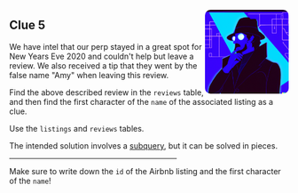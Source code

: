<p align="right">
  <img src="../www/md_imgs/detective-thinking-vaporwave.png" width="30%" style = "border-radius:10px" align="right">
</p>

<div width="60%">

## Clue 5

We have intel that our perp stayed in a great spot for New Years Eve 2020 and couldn't help but leave a review. We also received a tip that they went by the false name "Amy" when leaving this review.

Find the above described review in the `reviews` table, and then find the first character of the `name` of the associated listing as a clue.

Use the `listings` and `reviews` tables.

The intended solution involves a [subquery](https://sqlbolt.com/topic/subqueries), but it can be solved in pieces.

<hr align="left" width="60%">

Make sure to write down the `id` of the Airbnb listing and the first character of the `name`!

</div>
